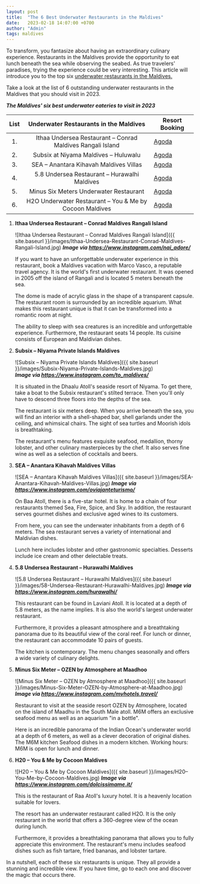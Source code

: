 ```yaml
---
layout: post
title:  "The 6 Best Underwater Restaurants in the Maldives"
date:   2023-02-18 14:07:00 +0700
author: "Admin"
tags: maldives
---
```

To transform, you fantasize about having an extraordinary culinary experience. Restaurants in the Maldives provide the opportunity to eat lunch beneath the sea while observing the seabed. As true travelers' paradises, trying the experience could be very interesting. This article will introduce you to the top six <a href="https://oyenlover.pages.dev/" target="_blank"> underwater restaurants in the Maldives.</a>

Take a look at the list of 6 outstanding underwater restaurants in the Maldives that you should visit in 2023.

***The Maldives' six best underwater eateries to visit in 2023***

<div class="table-responsive">
		<table class="table table-striped w-auto">
			<thead>
				<tr>
					<th style="text-align:center">List</th>
					<th style="text-align:center">Underwater Restaurants in the Maldives</th>
					<th style="text-align:center">Resort Booking</th>
				</tr>
			</thead>
			<tbody>
				<tr>
					<td style="text-align:center">1.</td>
					<td style="text-align:center">Ithaa Undersea Restaurant – Conrad Maldives Rangali Island</td>
					<td><a href="https://www.agoda.com/partners/partnersearch.aspx?pcs=1&cid=1832994&hl=en-us&hid=97270" rel="nofollow" target="_blank">Agoda</a></td>
				</tr>
				<tr>
					<td style="text-align:center">2.</td>
					<td style="text-align:center">Subsix at Niyama Maldives – Huluwalu</td>
					<td><a href="https://www.agoda.com/partners/partnersearch.aspx?pcs=1&cid=1832994&hl=en-us&hid=296607" rel="nofollow" target="_blank">Agoda</a></td>
				</tr>
				<tr>
					<td style="text-align:center">3.</td>
					<td style="text-align:center">SEA – Anantara Kihavah Maldives Villas</td>
					<td><a href="https://www.agoda.com/partners/partnersearch.aspx?pcs=1&cid=1832994&hl=en-us&hid=178294" rel="nofollow" target="_blank">Agoda</a></td>
				</tr>
				<tr>
					<td style="text-align:center">4.</td>
					<td style="text-align:center">5.8 Undersea Restaurant – Hurawalhi Maldives</td>
					<td><a href="https://www.agoda.com/partners/partnersearch.aspx?pcs=1&cid=1832994&hl=en-us&hid=1198620" rel="nofollow" target="_blank">Agoda</a></td>
				</tr>
				<tr>
					<td style="text-align:center">5.</td>
					<td style="text-align:center">Minus Six Meters Underwater Restaurant</td>
					<td><a href="https://www.agoda.com/partners/partnersearch.aspx?pcs=1&cid=1832994&hl=en-us&hid=1642172" rel="nofollow" target="_blank">Agoda</a></td>
				</tr>
				<tr>
					<td style="text-align:center">6.</td>
					<td style="text-align:center">H2O Underwater Restaurant – You & Me by Cocoon Maldives</td>
					<td><a href="https://www.agoda.com/partners/partnersearch.aspx?pcs=1&cid=1832994&hl=en-us&hid=1184769" rel="nofollow" target="_blank">Agoda</a></td>
				</tr>
			</tbody>
		</table>
</div>

1. **Ithaa Undersea Restaurant – Conrad Maldives Rangali Island**

	![Ithaa Undersea Restaurant – Conrad Maldives Rangali Island]({{ site.baseurl }}/images/Ithaa-Undersea-Restaurant-Conrad-Maldives-Rangali-Island.jpg) ***Image via <a href="https://www.instagram.com/p/CGztfgsF5p1/" rel="nofollow" target="_blank">https://www.instagram.com/nai_adore/</a>***

	If you want to have an unforgettable underwater experience in this restaurant, book a Maldives vacation with Marco Vasco, a reputable travel agency. It is the world's first underwater restaurant. It was opened in 2005 off the island of Rangali and is located 5 meters beneath the sea. 
	
	The dome is made of acrylic glass in the shape of a transparent capsule. The restaurant room is surrounded by an incredible aquarium. What makes this restaurant unique is that it can be transformed into a romantic room at night. 
	
	The ability to sleep with sea creatures is an incredible and unforgettable experience. Furthermore, the restaurant seats 14 people. Its cuisine consists of European and Maldivian dishes.

2. **Subsix – Niyama Private Islands Maldives**

	![Subsix – Niyama Private Islands Maldives]({{ site.baseurl }}/images/Subsix-Niyama-Private-Islands-Maldives.jpg)<br>***Image via <a href="https://www.instagram.com/p/CLT1kzEp-js/" rel="nofollow" target="_blank">https://www.instagram.com/to_maldives/</a>***

	It is situated in the Dhaalu Atoll's seaside resort of Niyama. To get there, take a boat to the Subsix restaurant's stilted terrace. Then you'll only have to descend three floors into the depths of the sea. 
	
	The restaurant is six meters deep. When you arrive beneath the sea, you will find an interior with a shell-shaped bar, shell garlands under the ceiling, and whimsical chairs. The sight of sea turtles and Moorish idols is breathtaking. 
	
	The restaurant's menu features exquisite seafood, medallion, thorny lobster, and other culinary masterpieces by the chef. It also serves fine wine as well as a selection of cocktails and beers.


3. **SEA – Anantara Kihavah Maldives Villas**

	![SEA – Anantara Kihavah Maldives Villas]({{ site.baseurl }}/images/SEA-Anantara-Kihavah-Maldives-Villas.jpg) ***Image via <a href="https://www.instagram.com/p/B8cbkIlF-Or/" rel="nofollow" target="_blank">https://www.instagram.com/oviajanteturismo/</a>***

	On Baa Atoll, there is a five-star hotel. It is home to a chain of four restaurants themed Sea, Fire, Spice, and Sky. In addition, the restaurant serves gourmet dishes and exclusive aged wines to its customers. 
	
	From here, you can see the underwater inhabitants from a depth of 6 meters. The sea restaurant serves a variety of international and Maldivian dishes. 
	
	Lunch here includes lobster and other gastronomic specialties. Desserts include ice cream and other delectable treats.


4. **5.8 Undersea Restaurant – Hurawalhi Maldives** 

	![5.8 Undersea Restaurant – Hurawalhi Maldives]({{ site.baseurl }}/images/58-Undersea-Restaurant-Hurawalhi-Maldives.jpg) ***Image via <a href="https://www.instagram.com/p/CiHwIikOAtJ/" rel="nofollow" target="_blank">https://www.instagram.com/hurawalhi/</a>***

	This restaurant can be found in Laviani Atoll. It is located at a depth of 5.8 meters, as the name implies. It is also the world's largest underwater restaurant. 
	
	Furthermore, it provides a pleasant atmosphere and a breathtaking panorama due to its beautiful view of the coral reef. For lunch or dinner, the restaurant can accommodate 10 pairs of guests. 
	
	The kitchen is contemporary. The menu changes seasonally and offers a wide variety of culinary delights.


5. **Minus Six Meter – OZEN by Atmosphere at Maadhoo**

	![Minus Six Meter – OZEN by Atmosphere at Maadhoo]({{ site.baseurl }}/images/Minus-Six-Meter-OZEN-by-Atmosphere-at-Maadhoo.jpg) ***Image via <a href="https://www.instagram.com/p/BV6yIexjRgu/" rel="nofollow" target="_blank">https://www.instagram.com/mvhotels.travel/</a>***

	Restaurant to visit at the seaside resort OZEN by Atmosphere, located on the island of Maadhu in the South Male atoll. M6M offers an exclusive seafood menu as well as an aquarium "in a bottle". 
	
	Here is an incredible panorama of the Indian Ocean's underwater world at a depth of 6 meters, as well as a clever decoration of original dishes. The M6M kitchen Seafood dishes in a modern kitchen. Working hours: M6M is open for lunch and dinner.


6. **H20 – You & Me by Cocoon Maldives** 

	![H20 – You & Me by Cocoon Maldives]({{ site.baseurl }}/images/H20–You-Me-by-Cocoon-Maldives.jpg) ***Image via <a href="https://www.instagram.com/p/CNw2WqNBaBg/" rel="nofollow" target="_blank">https://www.instagram.com/dolcissimame.it/</a>***

	This is the restaurant of Raa Atoll's luxury hotel. It is a heavenly location suitable for lovers. 
	
	The resort has an underwater restaurant called H2O. It is the only restaurant in the world that offers a 360-degree view of the ocean during lunch. 
	
	Furthermore, it provides a breathtaking panorama that allows you to fully appreciate this environment. The restaurant's menu includes seafood dishes such as fish tartare, fried bananas, and lobster tartare.

In a nutshell, each of these six restaurants is unique. They all provide a stunning and incredible view. If you have time, go to each one and discover the magic that occurs there.